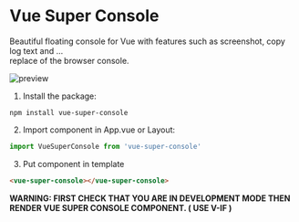 # Vue Super Console

Beautiful floating console for Vue with features such as screenshot, copy log text and ...  
replace of the browser console.
  
![preview](https://user-images.githubusercontent.com/69081259/112501906-41ec6b80-8da7-11eb-8b09-b3ed15b6a752.png)
  

1. Install the package:
```shell
npm install vue-super-console
```

2. Import component in App.vue or Layout:
```javascript
import VueSuperConsole from 'vue-super-console'
```

3. Put component in template
```html
<vue-super-console></vue-super-console>
```

**WARNING: FIRST CHECK THAT YOU ARE IN DEVELOPMENT MODE THEN RENDER VUE SUPER CONSOLE COMPONENT. ( USE V-IF )**
